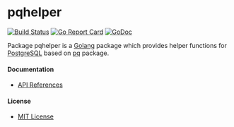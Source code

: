 # pqhelper

[![Build Status](https://travis-ci.org/northbright/pqhelper.svg?branch=master)](https://travis-ci.org/northbright/pqhelper)
[![Go Report Card](https://goreportcard.com/badge/github.com/northbright/pqhelper)](https://goreportcard.com/report/github.com/northbright/pqhelper)
[![GoDoc](https://godoc.org/github.com/northbright/pqhelper?status.svg)](https://godoc.org/github.com/northbright/pqhelper)

Package pqhelper is a [Golang](https://golang.org) package which provides helper functions for [PostgreSQL](https://www.postgresql.org/) based on [pq](https://github.com/lib/pq) package.

#### Documentation
* [API References](https://godoc.org/github.com/northbright/pqhelper)

#### License
* [MIT License](LICENSE)
